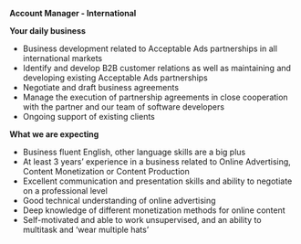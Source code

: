 <? include jobs/header ?>

**Account Manager - International**

**Your daily business**

- Business development related to Acceptable Ads partnerships in all international markets
- Identify and develop B2B customer relations as well as maintaining and developing existing Acceptable Ads partnerships
- Negotiate and draft business agreements
- Manage the execution of partnership agreements in close cooperation with the partner and our team of software developers
- Ongoing support of existing clients 

**What we are expecting**

- Business fluent English, other language skills are a big plus
- At least 3 years’ experience in a business related to Online Advertising, Content Monetization or Content Production
- Excellent communication and presentation skills and ability to negotiate on a professional level
- Good technical understanding of online advertising
- Deep knowledge of different monetization methods for online content
- Self-motivated and able to work unsupervised, and an ability to multitask and ‘wear multiple hats’

<? include jobs/footer ?>

